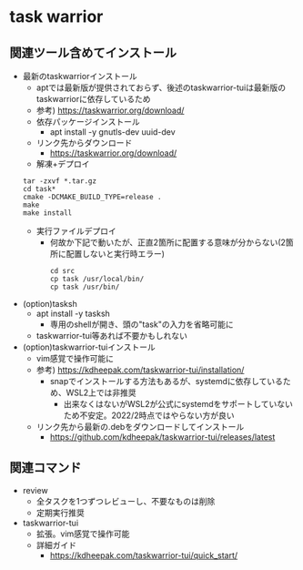 # task warrior

## 関連ツール含めてインストール

* 最新のtaskwarriorインストール
  * aptでは最新版が提供されておらず、後述のtaskwarrior-tuiは最新版のtaskwarriorに依存しているため
  * 参考) https://taskwarrior.org/download/
  * 依存パッケージインストール
    * apt install -y gnutls-dev uuid-dev
  * リンク先からダウンロード
    * https://taskwarrior.org/download/
  * 解凍+デプロイ
  ```
  tar -zxvf *.tar.gz
  cd task*
  cmake -DCMAKE_BUILD_TYPE=release .
  make
  make install
  ```
  * 実行ファイルデプロイ
    * 何故か下記で動いたが、正直2箇所に配置する意味が分からない(2箇所に配置しないと実行時エラー)
      ```
      cd src
      cp task /usr/local/bin/
      cp task /usr/bin/
      ```
* (option)tasksh
  * apt install -y tasksh
    * 専用のshellが開き、頭の"task"の入力を省略可能に
  * taskwarrior-tui等あれば不要かもしれない
* (option)taskwarrior-tuiインストール
  * vim感覚で操作可能に
  * 参考) https://kdheepak.com/taskwarrior-tui/installation/
    * snapでインストールする方法もあるが、systemdに依存しているため、WSL2上では非推奨
      * 出来なくはないがWSL2が公式にsystemdをサポートしていないため不安定。2022/2時点ではやらない方が良い
  * リンク先から最新の.debをダウンロードしてインストール
    * https://github.com/kdheepak/taskwarrior-tui/releases/latest


## 関連コマンド

* review
  * 全タスクを1つずつレビューし、不要なものは削除
  * 定期実行推奨
* taskwarrior-tui
  * 拡張。vim感覚で操作可能
  * 詳細ガイド
    * https://kdheepak.com/taskwarrior-tui/quick_start/